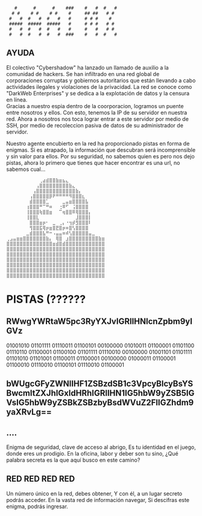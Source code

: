 
```
   #      #      #    ###    #   #  #   #
  # #    # #    # #    #     ## ##   # #
 #   #  #   #  #   #   #     # # #    #
 #####  #####  #####   #     # # #   # #
 #   #  #   #  #   #   #     #   #   # #
 #   #  #   #  #   #  ###    #   #  #   #
```

## AYUDA
El colectivo "Cybershadow" ha lanzado un llamado de auxilio a la comunidad de hackers. Se han infiltrado en una red global de corporaciones corruptas y gobiernos autoritarios que están llevando a cabo actividades ilegales y violaciones de la privacidad. La red se conoce como "DarkWeb Enterprises" y se dedica a la explotación de datos y la censura en línea.   
Gracias a nuestro espia dentro de la coorporacion, logramos un puente entre nosotros y ellos. Con esto, tenemos la IP de su servidor en nuestra red. Ahora a nosotros nos toca lograr entrar a este servidor por medio de SSH, por medio de recoleccion pasiva de datos de su administrador de servidor. 

Nuestro agente encubierto en la red ha proporcionado pistas en forma de enigmas. Si es atrapado, la información que descubran será incomprensible y sin valor para ellos.
Por su seguridad, no sabemos quien es pero nos dejo pistas, ahora lo primero que tienes que hacer encontrar es una url, no sabemos cual... 
```
⠀⠀⠀⠀⠀⠀⠀⠀⠀⠀⢀⣴⣾⣿⣿⣷⣶⣦⣄⠀⠀⠀⠀⠀⠀⠀⠀⠀⠀⠀
⠀⠀⠀⠀⠀⠀⠀⠀⠀⢠⣿⣿⣿⣿⣿⣿⣿⣿⣿⣷⣄⠀⠀⠀⠀⠀⠀⠀⠀⠀
⠀⠀⠀⠀⠀⠀⠀⠀⢠⣿⣿⣿⣿⣿⣿⣿⣿⣿⣿⣿⣿⣷⡄⠀⠀⠀⠀⠀⠀⠀
⠀⠀⠀⠀⠀⠀⠀⢠⣿⣿⣿⣿⣿⡿⠟⠛⠛⠛⠛⠻⣿⣿⣿⣆⠀⠀⠀⠀⠀⠀
⠀⠀⠀⠀⠀⠀⠀⣾⣿⣿⣿⣿⣁⠀⠀⠀⠀⣀⣤⣶⣿⣿⣿⣿⣧⠀⠀⠀⠀⠀
⠀⠀⠀⠀⠀⠀⢰⣿⣿⣿⠛⠉⠛⠶⠀⠀⢐⠿⠋⠀⢨⣿⣿⣿⣿⠀⠀⠀⠀⠀
⠀⠀⠀⠀⠀⠀⢸⣿⣿⣿⢷⣿⣿⣶⠀⠀⠉⢶⣿⣿⠿⢿⣿⣿⣿⡄⠀⠀⠀⠀
⠀⠀⠀⠀⠀⠀⢸⣿⣿⣇⠀⠀⠀⠀⠀⠀⠀⠀⠀⠀⠀⣸⣿⣿⣿⡇⠀⠀⠀⠀
⠀⠀⠀⠀⠀⠀⠀⣿⣿⣿⣶⡶⠂⠀⣀⠀⢀⡄⠐⢲⡾⣻⣿⣿⣿⠇⠀⠀⠀⠀
⠀⠀⠀⠀⠀⠀⠀⢻⣿⣿⣯⢿⡶⣶⣿⣟⣿⡶⠶⣿⢣⣿⣿⣿⣿⠀⠀⠀⠀⠀
⠀⠀⠀⠀⠀⠀⣀⣾⣿⣿⣿⣧⠛⠒⠠⣤⣤⠶⠾⢣⣿⣿⣿⣿⣿⣤⣀⠀⠀⠀
⢀⣠⣤⣶⣶⣿⣿⣿⣿⣿⣿⣿⣷⡄⠀⢿⣿⠀⣰⣿⣿⣿⣿⣿⣿⣿⣿⣿⣷⣶
⣿⣿⣿⣿⣿⣿⣿⣿⣿⣿⣿⣿⣿⣿⣶⣾⣿⣾⣿⣿⣿⣿⣿⣿⣿⣿⣿⣿⣿⣿
⣿⣿⣿⣿⣿⣿⣿⣿⣿⣿⣿⣿⣿⣿⣿⣿⣿⣿⣿⣿⣿⣿⣿⣿⣿⣿⣿⣿⣿⣿
⣿⣿⣿⣿⣿⣿⣿⣿⣿⣿⣿⣿⣿⣿⣿⣿⣿⣿⣿⣿⣿⣿⣿⣿⣿⣿⣿⣿⣿⣿
⣿⣿⣿⣿⣿⣿⣿⣿⣿⣿⣿⣿⣿⣿⣿⣿⣿⣿⣿⣿⣿⣿⣿⣿⣿⣿⣿⣿⣿⣿
⣿⣿⣿⣿⣿⣿⣿⣿⣿⣿⣿⣿⣿⣿⣿⣿⣿⣿⣿⣿⣿⣿⣿⣿⣿⣿⣿⣿⣿⣿
⣿⣿⣿⣿⣿⣿⣿⣿⣿⣿⣿⣿⣿⣿⣿⣿⣿⣿⣿⣿⣿⣿⣿⣿⣿⣿⣿⣿⣿⣿
⣿⣿⣿⣿⣿⣿⣿⣿⣿⣿⣿⣿⣿⣿⣿⣿⣿⣿⣿⣿⣿⣿⣿⣿⣿⣿⣿⣿⣿⣿
```
# PISTAS (??????
## RWwgYWRtaW5pc3RyYXJvIGRlIHNlcnZpbm9yIGVz 
01001010 01101111 01110011 01100101 00100000 01010011 01100001 01101100 01110110 01100001 01100100 01101111 01110010 00100000 01001101 01101111 01101010 01101001 01100011 01100001 00100000 01000011 01100001 01100010 01110010 01100101 01110010 01100001

## bWUgcGFyZWNlIHF1ZSBzdSB1c3VpcyBlcyBsYSBwcmltZXJhIGxldHRhIGRlIHN1IG5hbW9yZSB5IGVsIG5hbW9yZSBkZSBzbyBsdWVuZ2FlIGZhdm9yaXRvLg==


## ....
Enigma de seguridad, clave de acceso al abrigo,
Es tu identidad en el juego, donde eres un prodigio.
En la oficina, labor y deber son tu sino,
¿Qué palabra secreta es la que aquí busco en este camino?

## RED RED RED RED
Un número único en la red, debes obtener,
Y con él, a un lugar secreto podrás acceder.
En la vasta red de información navegar,
Si descifras este enigma, podrás ingresar.




